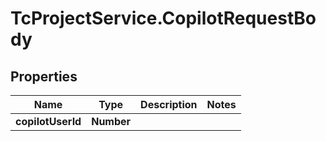 # TcProjectService.CopilotRequestBody

## Properties
Name | Type | Description | Notes
------------ | ------------- | ------------- | -------------
**copilotUserId** | **Number** |  | 



